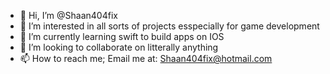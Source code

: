 - 👋 Hi, I’m @Shaan404fix
- 👀 I’m interested in all sorts of projects esspecially for game development
- 🌱 I’m currently learning swift to build apps on IOS
- 💞️ I’m looking to collaborate on litterally anything
- 📫 How to reach me; Email me at: Shaan404fix@hotmail.com

<!---
Shaan404fix/Shaan404fix is a ✨ special ✨ repository because its `README.md` (this file) appears on your GitHub profile.
You can click the Preview link to take a look at your changes.
--->
